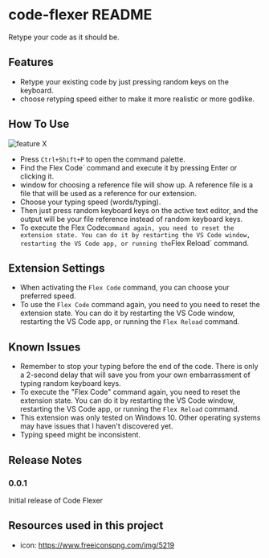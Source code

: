 # code-flexer README

Retype your code as it should be.

## Features

- Retype your existing code by just pressing random keys on the keyboard.
- choose retyping speed either to make it more realistic or more godlike.

## How To Use

![feature X](https://raw.githubusercontent.com/agistarakha/my-image/main/myExt.gif)

- Press `Ctrl+Shift+P` to open the command palette.
- Find the Flex Code` command and execute it by pressing Enter or clicking it.
- window for choosing a reference file will show up. A reference file is a file that will be used as a reference for our extension.
- Choose your typing speed (words/typing).
- Then just press random keyboard keys on the active text editor, and the output will be your file reference instead of random keyboard keys.
- To execute the Flex Code`command again, you need to reset the extension state. You can do it by restarting the VS Code window, restarting the VS Code app, or running the`Flex Reload` command.

## Extension Settings

- When activating the `Flex Code` command, you can choose your preferred speed.
- To use the `Flex Code` command again, you need to you need to reset the extension state. You can do it by restarting the VS Code window, restarting the VS Code app, or running the `Flex Reload` command.

## Known Issues

- Remember to stop your typing before the end of the code. There is only a 2-second delay that will save you from your own embarrassment of typing random keyboard keys.
- To execute the "Flex Code" command again, you need to reset the extension state. You can do it by restarting the VS Code window, restarting the VS Code app, or running the `Flex Reload` command.
- This extension was only tested on Windows 10. Other operating systems may have issues that I haven't discovered yet.
- Typing speed might be inconsistent.

## Release Notes

### 0.0.1

Initial release of Code Flexer

## Resources used in this project

- icon: https://www.freeiconspng.com/img/5219
